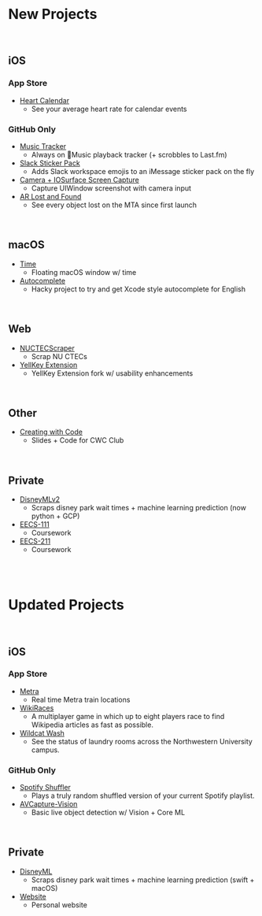 <br>

# New Projects

<br>

## iOS

### App Store

- [Heart Calendar](https://github.com/atfinke/heart-cal)
  - See your average heart rate for calendar events

### GitHub Only

- [Music Tracker](https://github.com/atfinke/Music-Tracker)
  - Always on Music playback tracker (+ scrobbles to Last.fm)
- [Slack Sticker Pack](https://github.com/atfinke/SlackStickerPack)
  - Adds Slack workspace emojis to an iMessage sticker pack on the fly
- [Camera + IOSurface Screen Capture](https://github.com/atfinke/Camera-IOSurfaceCapture)
  - Capture UIWindow screenshot with camera input
- [AR Lost and Found](https://github.com/atfinke/AR-Lost-and-Found)
  - See every object lost on the MTA since first launch

<br>

## macOS

- [Time](https://github.com/atfinke/time)
  - Floating macOS window w/ time
- [Autocomplete](https://github.com/atfinke/Autocomplete)
  - Hacky project to try and get Xcode style autocomplete for English

<br>

## Web

- [NUCTECScraper](https://github.com/atfinke/NUCTECScraper)
  - Scrap NU CTECs
- [YellKey Extension](https://github.com/atfinke/YellKey-Extension)
  - YellKey Extension fork w/ usability enhancements
  
<br>

## Other

- [Creating with Code](https://github.com/atfinke/CreatingWithCode)
  - Slides + Code for CWC Club
<br>

## Private

- [DisneyMLv2](https://github.com/atfinke/DisneyMLv2) 
  - Scraps disney park wait times + machine learning prediction (now python + GCP)
- [EECS-111](https://github.com/atfinke/EECS-111)
  - Coursework
- [EECS-211](https://github.com/atfinke/EECS-211)
  - Coursework
  
<br>
<br>

# Updated Projects

<br>

## iOS

### App Store

- [Metra](https://github.com/atfinke/Metra)
  - Real time Metra train locations
- [WikiRaces](https://github.com/atfinke/WikiRaces)
  - A multiplayer game in which up to eight players race to find Wikipedia articles as fast as possible.
- [Wildcat Wash](https://github.com/atfinke/Wildcat-Wash)
  - See the status of laundry rooms across the Northwestern University campus.

### GitHub Only

- [Spotify Shuffler](https://github.com/atfinke/SpotifyShuffler)
  - Plays a truly random shuffled version of your current Spotify playlist.
- [AVCapture-Vision](https://github.com/atfinke/AVCapture-Vision)
  - Basic live object detection w/ Vision + Core ML

<br>

## Private

- [DisneyML](https://github.com/atfinke/DisneyML)
  - Scraps disney park wait times + machine learning prediction (swift + macOS)
- [Website](https://github.com/atfinke/Website)
  - Personal website
